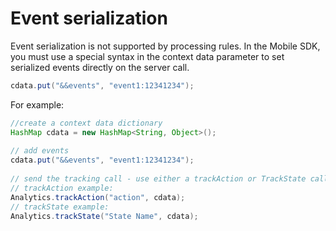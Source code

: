 # Event serialization

Event serialization is not supported by processing rules. In the Mobile SDK, you must use a special syntax in the context data parameter to set serialized events directly on the server call.

```java
cdata.put("&&events", "event1:12341234");
```

For example:

```java
//create a context data dictionary 
HashMap cdata = new HashMap<String, Object>(); 
 
// add events 
cdata.put("&&events", "event1:12341234"); 
 
// send the tracking call - use either a trackAction or TrackState call. 
// trackAction example: 
Analytics.trackAction("action", cdata); 
// trackState example: 
Analytics.trackState("State Name", cdata);
```
